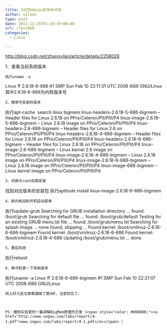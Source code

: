 ```yaml
---
title: 32位Debian支持4G内存
author: wiloon
type: post
date: 2011-12-25T01:39:47+00:00
url: /?p=1960
categories:
  - Linux

---
```

<http://blog.csdn.net/zhangyilan/article/details/2258028>

1、查看当前系统版本

<div id="article_content">
  
    执行uname -a
 Linux ff 2.6.18-6-686 #1 SMP Sun Feb 10 22:11:31 UTC 2008 i686 GNU/Linux
 其中2.6.18-6-686为内核版本号
  
  
  
    2、搜索可安装的版本
 执行apt-cache  search linux bigmem
 linux-headers-2.6.18-5-686-bigmem &#8211; Header files for Linux 2.6.18 on PPro/Celeron/PII/PIII/P4
 linux-image-2.6.18-5-686-bigmem &#8211; Linux 2.6.18 image on PPro/Celeron/PII/PIII/P4
 linux-headers-2.6-686-bigmem &#8211; Header files for Linux 2.6 on PPro/Celeron/PII/PIII/P4
 linux-headers-2.6.18-4-686-bigmem &#8211; Header files for Linux 2.6.18 on PPro/Celeron/PII/PIII/P4
 linux-headers-2.6.18-6-686-bigmem &#8211; Header files for Linux 2.6.18 on PPro/Celeron/PII/PIII/P4
 linux-image-2.6-686-bigmem &#8211; Linux kernel 2.6 image on PPro/Celeron/PII/PIII/P4
 linux-image-2.6.18-4-686-bigmem &#8211; Linux 2.6.18 image on PPro/Celeron/PII/PIII/P4
 linux-image-2.6.18-6-686-bigmem &#8211; Linux 2.6.18 image on PPro/Celeron/PII/PIII/P4
 linux-image-686-bigmem &#8211; Linux kernel image on PPro/Celeron/PII/PIII/P4
  
  
  
    3、切换为root权限安装
 找到对应版本的安装包
 执行aptitude install linux-image-2.6.18-6-686-bigmem
  
  
  
    4、新内核加到开机启动菜单
 执行update-grub
 Searching for GRUB installation directory &#8230; found: /boot/grub
 Searching for default file &#8230; found: /boot/grub/default
 Testing for an existing GRUB menu.lst file &#8230; found: /boot/grub/menu.lst
 Searching for splash image &#8230; none found, skipping &#8230;
 Found kernel: /boot/vmlinuz-2.6.18-6-686-bigmem
 Found kernel: /boot/vmlinuz-2.6.18-6-686
 Found kernel: /boot/vmlinuz-2.6.18-4-686
 Updating /boot/grub/menu.lst &#8230; done
  
  
  
    5、重启系统
 执行reboot
  
  
  
    6、再次检查一下系统版本
 执行uname -a
 Linux ff 2.6.18-6-686-bigmem #1 SMP Sun Feb 10 22:21:07 UTC 2008 i686 GNU/Linux
  
  
  
    网上好几处文章都漏掉了第4步，注意别忘了。
  
  
  
    PS：搜狗实验室的一篇讲解BigMem原理的文章（<span style="color: #008000;"><a href="http://www.sogou.com/labs/report/4-1.pdf">www.sogou.com/labs/report/4-1.pdf</a></span> ）
  
